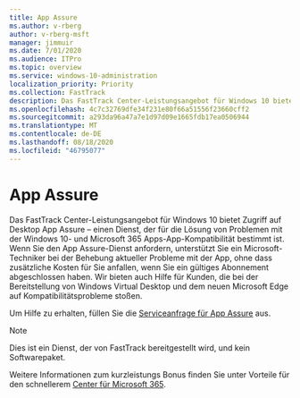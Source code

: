 ```yaml
---
title: App Assure
ms.author: v-rberg
author: v-rberg-msft
manager: jimmuir
ms.date: 7/01/2020
ms.audience: ITPro
ms.topic: overview
ms.service: windows-10-administration
localization_priority: Priority
ms.collection: FastTrack
description: Das FastTrack Center-Leistungsangebot für Windows 10 bietet Zugriff auf Desktop App Assure – einen Dienst, der für die Lösung von Problemen mit der Windows 10- und Microsoft 365 Apps-App-Kompatibilität bestimmt ist.
ms.openlocfilehash: 4c7c32769dfe34f231e80f66a51556f23660cff2
ms.sourcegitcommit: a293da96a47a7e1d97d09e1665fdb17ea0506944
ms.translationtype: MT
ms.contentlocale: de-DE
ms.lasthandoff: 08/18/2020
ms.locfileid: "46795077"
---
```

# <a name="app-assure"></a>App Assure

Das FastTrack Center-Leistungsangebot für Windows 10 bietet Zugriff auf Desktop App Assure – einen Dienst, der für die Lösung von Problemen mit der Windows 10- und Microsoft 365 Apps-App-Kompatibilität bestimmt ist. Wenn Sie den App Assure-Dienst anfordern, unterstützt Sie ein Microsoft-Techniker bei der Behebung aktueller Probleme mit der App, ohne dass zusätzliche Kosten für Sie anfallen, wenn Sie ein gültiges Abonnement abgeschlossen haben. Wir bieten auch Hilfe für Kunden, die bei der Bereitstellung von Windows Virtual Desktop und dem neuen Microsoft Edge auf Kompatibilitätsprobleme stoßen. 

Um Hilfe zu erhalten, füllen Sie die [Serviceanfrage für App Assure](https://go.microsoft.com/fwlink/?linkid=2022721) aus.

  > [!NOTE]
> Dies ist ein Dienst, der von FastTrack bereitgestellt wird, und kein Softwarepaket.

Weitere Informationen zum kurzleistungs Bonus finden Sie unter Vorteile für den schnellerem [Center für Microsoft 365](introduction.md).